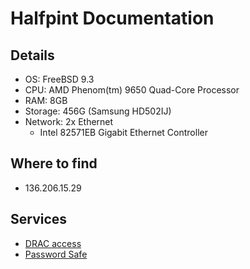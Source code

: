# Halfpint Documentation

## Details

- OS: FreeBSD 9.3
- CPU: AMD Phenom(tm) 9650 Quad-Core Processor
- RAM: 8GB
- Storage: 456G (Samsung HD502IJ)
- Network: 2x Ethernet
    - Intel 82571EB Gigabit Ethernet Controller

## Where to find

- 136.206.15.29

## Services

- [DRAC access](/procedures/dracaccess)
- [Password Safe](/procedures/pwsafe)
